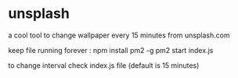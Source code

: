 # unsplash
a cool tool to change wallpaper every 15 minutes from unsplash.com

keep file running forever :
  npm install pm2 -g
  pm2 start index.js
  
to change interval check index.js file (default is 15 minutes)
